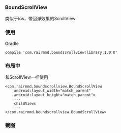### BoundScrollView
类似于ios，带回弹效果的ScrollView

### 使用
Gradle
```
compile 'com.rairmmd.boundscrollview:library:1.0.0'
```

### 布局中
和ScrollView一样使用
```
<com.rairmmd.boundscrollview.BoundScrollView
    android:layout_width="match_parent"
    android:layout_height="match_parent">
    ···
    childViews
    ···
</com.rairmmd.boundscrollview.BoundScrollView>
```

### 截图

